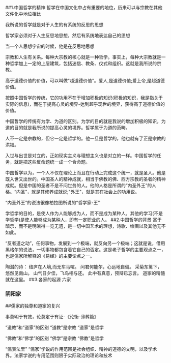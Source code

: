 ##1.中国哲学的精神
哲学在中国文化中占有重要的地位，历来可以与宗教在其他文件化中地位相比

我所说的哲学就是对于人生的有系统的反思的思想

哲学家必须对于人生反思地思想，然后有系统地表达自己的思想

当一个人思想宇宙的时候，他是在反思地思想


宗教和人生有关系。每种大宗教的核心就是一种哲学。事实上，每种大宗教就是一种哲学加上一定的上层建筑，包括迷信、教条、仪式和组织。这就是我所说的宗教。

高于道德价值的价值，可以叫做"超道德价值"。爱人,是道德价值;爱上帝,是超道德价值。

按照中国哲学的传统，它的功用不在于增加积极的知识(积极的知识，我是指关于实际的信息)，而在于提高心灵的境界-达到超乎现世的境界，获得高于道德价值的价值。

中国哲学的传统有为学、为道的区别。为学的目的就是我说的增加积极的知识，为道的目的就是我所说的提高心灵的境界。哲学属于为道的范畴。

人不一定是宗教的，但它一定是哲学的。他一旦是哲学的，他也就有了正是宗教的洪福。

入世与出世是对立的，正如现实主义与理想主义也是对立的一样。中国哲学的任务，就是把这些反命题统一成一个合命题。

中国哲学以为，一个人不仅在理论上而且在行动上完成这个统一，就是圣人。他是既入世又出世的。中国圣人的精神成就，相当于佛教的佛、西方宗教的圣者的精神成就。但是中国的圣者不是不问世务的人。他的人格是所谓的“内圣外王”的人格。“内圣”，就是其修养成就说;"外王"，就是其在社会上的功用说。

“内圣外王”的说法很像柏拉图所说的“哲学家-王”

学哲学的目的，是使人作为人能够成为人，而不是成为某种人。其他的学习(不是学哲学)是使人能够成为某种人，即有一定职业的人。
##2.中国哲学的背景
富于暗示，而不是明晰得一览无遗，是一切中国艺术的理想，诗歌、绘画以及其他无不如此。

“反者道之动”，任何事物，发展到一个极端，就反向另一个极端；这就是说，借用黑格尔的说法，一切事物都包含着它自己的否定。这是老子哲学的主要观点之一，也是儒家所解释的《易经》的主要论点之一。

陶潜的诗：
结庐在人境,而无车马喧。
问君何能尔，心远地自偏。
采菊东篱下，悠然见南山。
山气日夕佳，飞鸟相与还。
此中有真意，预辩已忘言。
道家的精髓就在这里。
##3.各家的起源
六家

### 阴阳家

##儒家的独尊和道家的复兴

事莫明于有效，论莫定于有证-《论衡-薄葬篇》

“道教”和“道家”的区别 “道教”是宗教 “道家”是哲学

“佛教”和“佛学”的区别 “佛学”是宗教 “佛教”是哲学

“儒表法里” “儒家”学说的作用范围是社会组织、精神的道德的文明，以及学术界。法家学说的专用范围则限于实际政治的理论和技术